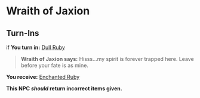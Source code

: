 # Wraith of Jaxion

## Turn-Ins



if **You turn in:** [Dull Ruby](/item/10633)


>**Wraith of Jaxion says:** Hisss...my spirit is forever trapped here. Leave before your fate is as mine.


 **You receive:**  [Enchanted Ruby](/item/10620) 

**This NPC *should* return incorrect items given.**






